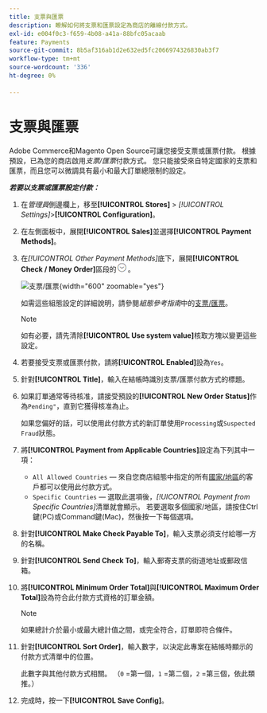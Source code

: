 ```yaml
---
title: 支票與匯票
description: 瞭解如何將支票和匯票設定為商店的離線付款方式。
exl-id: e004f0c3-f659-4b08-a41a-88bfc05acaab
feature: Payments
source-git-commit: 8b5af316ab1d2e632ed5fc2066974326830ab3f7
workflow-type: tm+mt
source-wordcount: '336'
ht-degree: 0%

---
```


# 支票與匯票

Adobe Commerce和Magento Open Source可讓您接受支票或匯票付款。 根據預設，已為您的商店啟用&#x200B;_支票/匯票_&#x200B;付款方式。 您只能接受來自特定國家的支票和匯票，而且您可以微調具有最小和最大訂單總限制的設定。

**_若要以支票或匯票設定付款：_**

1. 在&#x200B;_管理員_&#x200B;側邊欄上，移至&#x200B;**[!UICONTROL Stores]** > _[!UICONTROL Settings]_>**[!UICONTROL Configuration]**。

1. 在左側面板中，展開&#x200B;**[!UICONTROL Sales]**&#x200B;並選擇&#x200B;**[!UICONTROL Payment Methods]**。

1. 在&#x200B;_[!UICONTROL Other Payment Methods]_&#x200B;底下，展開&#x200B;**[!UICONTROL Check / Money Order]**&#x200B;區段的![擴充選擇器](../assets/icon-display-expand.png)。

   ![支票/匯票](../configuration-reference/sales/assets/payment-methods-check-money-order.png){width="600" zoomable="yes"}

   如需這些組態設定的詳細說明，請參閱&#x200B;_組態參考指南_&#x200B;中的[支票/匯票](../configuration-reference/sales/payment-methods.md#check--money-order)。

   >[!NOTE]
   >
   >如有必要，請先清除&#x200B;**[!UICONTROL Use system value]**&#x200B;核取方塊以變更這些設定。

1. 若要接受支票或匯票付款，請將&#x200B;**[!UICONTROL Enabled]**&#x200B;設為`Yes`。

1. 針對&#x200B;**[!UICONTROL Title]**，輸入在結帳時識別支票/匯票付款方式的標題。

1. 如果訂單通常等待核准，請接受預設的&#x200B;**[!UICONTROL New Order Status]**&#x200B;作為`Pending"`，直到它獲得核准為止。

   如果您偏好的話，可以使用此付款方式的新訂單使用`Processing`或`Suspected Fraud`狀態。

1. 將&#x200B;**[!UICONTROL Payment from Applicable Countries]**&#x200B;設定為下列其中一項：

   - `All Allowed Countries` — 來自您商店組態中指定的所有[國家/地區](../getting-started/store-details.md#country-options)的客戶都可以使用此付款方式。
   - `Specific Countries` — 選取此選項後，_[!UICONTROL Payment from Specific Countries]_&#x200B;清單就會顯示。 若要選取多個國家/地區，請按住Ctrl鍵(PC)或Command鍵(Mac)，然後按一下每個選項。

1. 針對&#x200B;**[!UICONTROL Make Check Payable To]**，輸入支票必須支付給哪一方的名稱。

1. 針對&#x200B;**[!UICONTROL Send Check To]**，輸入郵寄支票的街道地址或郵政信箱。

1. 將&#x200B;**[!UICONTROL Minimum Order Total]**&#x200B;與&#x200B;**[!UICONTROL Maximum Order Total]**&#x200B;設為符合此付款方式資格的訂單金額。

   >[!NOTE]
   >
   >如果總計介於最小或最大總計值之間，或完全符合，訂單即符合條件。

1. 針對&#x200B;**[!UICONTROL Sort Order]**，輸入數字，以決定此專案在結帳時顯示的付款方式清單中的位置。

   此數字與其他付款方式相關。 （`0` =第一個，`1` =第二個，`2` =第三個，依此類推。）

1. 完成時，按一下&#x200B;**[!UICONTROL Save Config]**。
